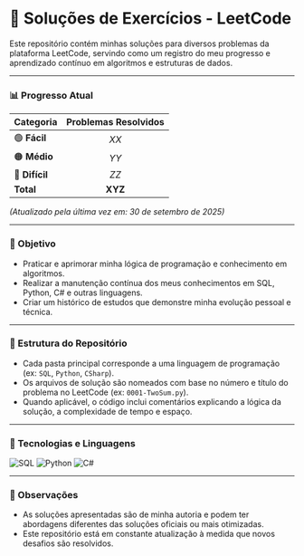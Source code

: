 # 🧩 Soluções de Exercícios - LeetCode

Este repositório contém minhas soluções para diversos problemas da plataforma LeetCode, servindo como um registro do meu progresso e aprendizado contínuo em algoritmos e estruturas de dados.

---

### 📊 Progresso Atual

| Categoria                                                                 | Problemas Resolvidos |
| :------------------------------------------------------------------------ | :------------------: |
| <g-emoji>🟢</g-emoji> **Fácil** |        *XX* |
| <g-emoji>🟠</g-emoji> **Médio** |        *YY* |
| <g-emoji>🔴</g-emoji> **Difícil** |        *ZZ* |
| **Total** |      **XYZ** |

*(Atualizado pela última vez em: 30 de setembro de 2025)*

---

### 🎯 Objetivo

-   Praticar e aprimorar minha lógica de programação e conhecimento em algoritmos.
-   Realizar a manutenção contínua dos meus conhecimentos em SQL, Python, C# e outras linguagens.
-   Criar um histórico de estudos que demonstre minha evolução pessoal e técnica.

---

### 📂 Estrutura do Repositório

-   Cada pasta principal corresponde a uma linguagem de programação (ex: `SQL`, `Python`, `CSharp`).
-   Os arquivos de solução são nomeados com base no número e título do problema no LeetCode (ex: `0001-TwoSum.py`).
-   Quando aplicável, o código inclui comentários explicando a lógica da solução, a complexidade de tempo e espaço.

---

### 🚀 Tecnologias e Linguagens

![SQL](https://img.shields.io/badge/SQL-4479A1?style=for-the-badge&logo=mysql&logoColor=white)
![Python](https://img.shields.io/badge/Python-3776AB?style=for-the-badge&logo=python&logoColor=white)
![C#](https://img.shields.io/badge/C%23-239120?style=for-the-badge&logo=c-sharp&logoColor=white)

---

### 📝 Observações

-   As soluções apresentadas são de minha autoria e podem ter abordagens diferentes das soluções oficiais ou mais otimizadas.
-   Este repositório está em constante atualização à medida que novos desafios são resolvidos.
